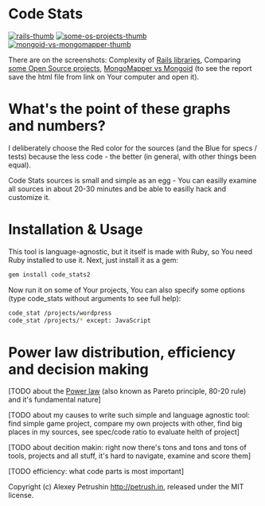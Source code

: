 # Code Stats

[![rails-thumb]][rails-img] [![some-os-projects-thumb]][some-os-projects-img] [![mongoid-vs-mongomapper-thumb]][mongoid-vs-mongomapper-img]

There are on the screenshots: Complexity of [Rails libraries][rails], Comparing [some Open Source projects][some-os-projects], [MongoMapper vs Mongoid][mongoid-vs-mongomapper] (to see the report save the html file from link on Your computer and open it).

# What's the point of these graphs and numbers?

I deliberately choose the Red color for the sources (and the Blue for specs / tests) because the less code - the better (in general, with other things been equal).

Code Stats sources is small and simple as an egg - You can easilly examine all sources in about 20-30 minutes and be able to easilly hack and customize it.

# Installation & Usage

This tool is language-agnostic, but it itself is made with Ruby, so You need Ruby installed to use it. Next, just install it as a gem:

``` bash
gem install code_stats2
```

Now run it on some of Your projects, You can also specify some options (type code_stats without arguments to see full help):

``` bash
code_stat /projects/wordpress
code_stat /projects/* except: JavaScript
```

# Power law distribution, efficiency and decision making

[TODO about the [Power law][power_law] (also known as Pareto principle, 80-20 rule) and it's fundamental nature]

[TODO about my causes to write such simple and language agnostic tool: find simple game project, compare my own projects with other, find big places in my sources, see spec/code ratio to evaluate helth of project]

[TODO about decition makin: right now there's tons and tons and tons of tools, projects and all stuff, it's hard to navigate, examine and score them]

[TODO efficiency: what code parts is most important]

Copyright (c) Alexey Petrushin http://petrush.in, released under the MIT license.

[rails-thumb]: https://github.com/alexeypetrushin/code_stats/raw/master/docs/rails.thumb.png
[some-os-projects-thumb]: https://github.com/alexeypetrushin/code_stats/raw/master/docs/some-os-projects.thumb.png
[mongoid-vs-mongomapper-thumb]: https://github.com/alexeypetrushin/code_stats/raw/master/docs/mongoid-vs-mongomapper.thumb.png

[rails-img]: https://github.com/alexeypetrushin/code_stats/raw/master/docs/rails.png
[some-os-projects-img]: https://github.com/alexeypetrushin/code_stats/raw/master/docs/some-os-projects.png
[mongoid-vs-mongomapper-img]: https://github.com/alexeypetrushin/code_stats/raw/master/docs/mongoid-vs-mongomapper.png

[rails]: https://github.com/alexeypetrushin/code_stats/raw/master/docs/rails.html
[some-os-projects]: https://github.com/alexeypetrushin/code_stats/raw/master/docs/some-os-projects.html
[mongoid-vs-mongomapper]: https://github.com/alexeypetrushin/code_stats/raw/master/docs/mongoid-vs-mongomapper.html

[power_law]: http://en.wikipedia.org/wiki/Power_law